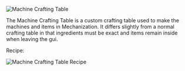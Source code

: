![Machine Crafting Table](https://i.imgur.com/2wIy7hw.png?1)

The Machine Crafting Table is a custom crafting table used to make the machines and items in Mechanization. It differs slightly from a normal crafting table in that ingredients must be exact and items remain inside when leaving the gui.

Recipe:

![Machine Crafting Table Recipe](https://i.imgur.com/7wKOOzo.png?1)